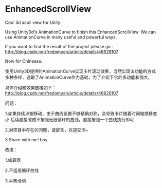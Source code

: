 # EnhancedScrollView
Cool 3d scoll view for Unity


Using Unity3d's AnimationCurve to finish this EnhancedScrollView.
We can use AnimationCurve in many useful and powerful ways.

If you want to find the result of the project please go : http://blog.csdn.net/fredomyan/article/details/46926107


Now for Chinease.

使用Unity3D提供的AnimationCurve实现卡片滚动效果，当然实现该功能的方式多种多样，选取了AnimationCurve作为基础，为了介绍下它的多动能和强大。

具体介绍和效果链接如下：
http://blog.csdn.net/fredomyan/article/details/46926107

问题：

1.如果持续点按移动，由于曲线设置不够精确对称，会导致卡片随着时间轴推移变小
后续直接改成不按照无限循环的曲线，直接按照一个曲线执行即可

2.对项目中存在的问题，请留言，欢迎交流~

3.Share with me! boy.

改进：

1.编辑器

2.不适用循环曲线

3.手势滑动
